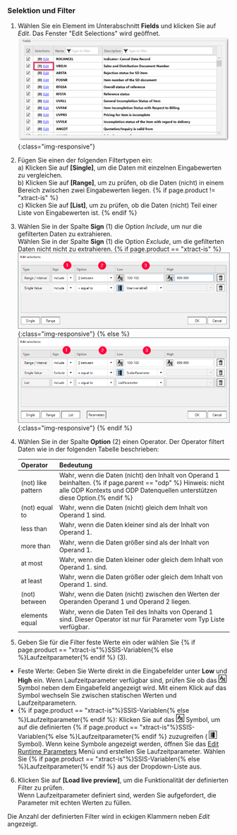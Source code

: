 ### Selektion und Filter

1. Wählen Sie ein Element im Unterabschnitt **Fields** und klicken Sie auf *Edit*. Das Fenster "Edit Selections" wird geöffnet.<br> 
![ODP Fields](/img/content/odp/odp-fiter.png){:class="img-responsive"}
2. Fügen Sie einen der folgenden Filtertypen ein:<br>
a) Klicken Sie auf **[Single]**, um die Daten mit einzelnen Eingabewerten zu vergleichen.<br>
b) Klicken Sie auf **[Range]**, um zu prüfen, ob die Daten (nicht) in einem Bereich zwischen zwei Eingabewerten liegen. {% if page.product != "xtract-is" %}<br>c) Klicken Sie auf **[List]**, um zu prüfen, ob die Daten (nicht) Teil einer Liste von Eingabewerten ist. {% endif %}<br>
3. Wählen Sie in der Spalte **Sign** (1) die Option *Include*, um nur die gefilterten Daten zu extrahieren.<br>
Wählen Sie in der Spalte **Sign** (1) die Option *Exclude*, um die gefilterten Daten nicht nicht zu extrahieren.
{% if page.product == "xtract-is" %} ![selections](/img/content/selections-xis.png){:class="img-responsive"} {% else %}![selections](/img/content/selections.png){:class="img-responsive"} {% endif %}
4. Wählen Sie in der Spalte **Option** (2) einen Operator. Der Operator filtert Daten wie in der folgenden Tabelle beschrieben:

   | Operator   |      Bedeutung      |  
   |:---------|:------------- |
   |(not) like pattern |  Wahr, wenn die Daten (nicht) den Inhalt von Operand 1 beinhalten. {% if page.parent == "odp" %} Hinweis: nicht alle ODP Kontexts und ODP Datenquellen unterstützen diese Option.{% endif %}|
   |(not) equal to|  Wahr, wenn die Daten (nicht) gleich dem Inhalt von Operand 1 sind.|
   |less than  | Wahr, wenn die Daten kleiner sind als der Inhalt von Operand 1.|
   |more than |  Wahr, wenn die Daten größer sind als der Inhalt von Operand 1.|
   |at most | Wahr, wenn die Daten kleiner oder gleich dem Inhalt von Operand 1. sind.|
   |at least |  Wahr, wenn die Daten größer oder gleich dem Inhalt von Operand 1. sind.|
   |(not) between | Wahr, wenn die Daten (nicht) zwischen den Werten der Operanden Operand 1 und Operand 2 liegen. |
   |elements equal | Wahr, wenn die Daten Teil des Inhalts von Operand 1 sind. Dieser Operator ist nur für Parameter vom Typ Liste verfügbar.|
5. Geben Sie für die Filter feste Werte ein oder wählen Sie {% if page.product == "xtract-is"%}SSIS-Variablen{% else %}Laufzeitparameter{% endif %} (3). <br>
- Feste Werte: Geben Sie Werte direkt in die Eingabefelder unter **Low** und **High** ein.
Wenn Laufzeitparameter verfügbar sind, prüfen Sie ob das ![static-value](/img/content/icons/runtime-parameters-static.png) Symbol neben dem Eingabefeld angezeigt wird.
Mit einem Klick auf das Symbol wechseln Sie zwischen statischen Werten und Laufzeitparametern.
- {% if page.product == "xtract-is"%}SSIS-Variablen{% else %}Laufzeitparameter{% endif %}: Klicken Sie auf das ![static-value](/img/content/icons/runtime-parameters-static.png) Symbol, um auf die definierten {% if page.product == "xtract-is"%}SSIS-Variablen{% else %}Laufzeitparameter{% endif %} zuzugreifen ( ![dynamic-value](/img/content/icons/runtime-parameters-dynamic.png) Symbol).
Wenn keine Symbole angezeigt werden, öffnen Sie das [Edit Runtime Parameters](./odp-settings#edit-runtime-parameters) Menü und erstellen Sie Laufzeitparameter.
Wählen Sie {% if page.product == "xtract-is"%}SSIS-Variablen{% else %}Laufzeitparameter{% endif %} aus der Dropdown-Liste aus.
6. Klicken Sie auf **[Load live preview]**, um die Funktionalität der definierten Filter zu prüfen. <br>
Wenn Laufzeitparameter definiert sind, werden Sie aufgefordert, die Parameter mit echten Werten zu füllen. 

Die Anzahl der definierten Filter wird in eckigen Klammern neben *Edit* angezeigt.
